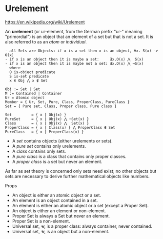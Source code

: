 # Urelement

https://en.wikipedia.org/wiki/Urelement

An **urelement** (or ur-element, from the German prefix "ur-" meaning "primordial") is an object that an element of a set but that is not a set. It is also referred to as an *atom* or *individual*.

```
- all Sets are Objects: if x is a set then x is an object, ∀x. S(x) -> O(x)
- if x is an object then it is maybe a set:     ∃x.O(x) ⋀  S(x)
- if x is an object then it is maybe not a set: ∃x.O(x) ⋀ ¬S(x)
  where
  O is-object predicate
  S is-set predicate
  x ∈ Obj ⋀ x ∉ Set

Obj := Set | Set
M := Contained | Container
Ur = Atomic object
Member = { Ur, Set, Pure, Class, ProperClass, PureClass }
Set = { Pure set, Class, Proper class, Pure class }

Set         = { x | Obj(x) }
PureSet     = { x | Obj(x) ⋀ ¬Set(x) }
Class       = { x | Obj(x) ⋀  Set(x) }
ProperClass = { x | Class(x) } ⋀ ProperClass ∉ Set
PureClass   = { x | ProperClass(x) }
```

* A *set* contains objects (either urelements or sets).
* A *pure set* contains only urelements.
* A *class*    contains only sets.
* A *pure class* is a class that contains only proper classes.
* A *proper class* is a set but never an element.

As far as set theory is concerned only sets need exist; no other objects but sets are necessary to derive further mathematical objects like numbers.

Props
* An object is either an atomic object or a set.
* An element is an object contained in a set.
* An element is either an atomic object or a set (except a Proper Set).
* An object is either an element or non-element.
* Proper Set is always a Set but never an element.
* Proper Set is a non-element.
* Universal set, `𝓤`, is a proper class: always container, never contained.
* Universal set, `𝓤`, is an object but a non-element.
